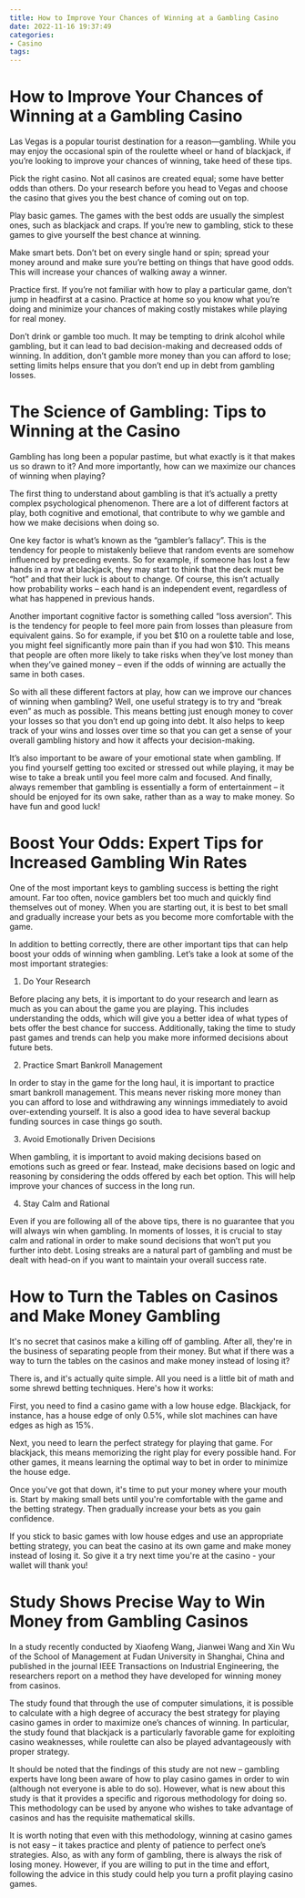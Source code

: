 ```yaml
---
title: How to Improve Your Chances of Winning at a Gambling Casino
date: 2022-11-16 19:37:49
categories:
- Casino
tags:
---
```



#  How to Improve Your Chances of Winning at a Gambling Casino

Las Vegas is a popular tourist destination for a reason—gambling. While you may enjoy the occasional spin of the roulette wheel or hand of blackjack, if you’re looking to improve your chances of winning, take heed of these tips.

Pick the right casino. Not all casinos are created equal; some have better odds than others. Do your research before you head to Vegas and choose the casino that gives you the best chance of coming out on top.

Play basic games. The games with the best odds are usually the simplest ones, such as blackjack and craps. If you’re new to gambling, stick to these games to give yourself the best chance at winning.

Make smart bets. Don’t bet on every single hand or spin; spread your money around and make sure you’re betting on things that have good odds. This will increase your chances of walking away a winner.

Practice first. If you’re not familiar with how to play a particular game, don’t jump in headfirst at a casino. Practice at home so you know what you’re doing and minimize your chances of making costly mistakes while playing for real money.

Don’t drink or gamble too much. It may be tempting to drink alcohol while gambling, but it can lead to bad decision-making and decreased odds of winning. In addition, don’t gamble more money than you can afford to lose; setting limits helps ensure that you don’t end up in debt from gambling losses.

#  The Science of Gambling: Tips to Winning at the Casino

Gambling has long been a popular pastime, but what exactly is it that makes us so drawn to it? And more importantly, how can we maximize our chances of winning when playing?

The first thing to understand about gambling is that it’s actually a pretty complex psychological phenomenon. There are a lot of different factors at play, both cognitive and emotional, that contribute to why we gamble and how we make decisions when doing so.

One key factor is what’s known as the “gambler’s fallacy”. This is the tendency for people to mistakenly believe that random events are somehow influenced by preceding events. So for example, if someone has lost a few hands in a row at blackjack, they may start to think that the deck must be “hot” and that their luck is about to change. Of course, this isn’t actually how probability works – each hand is an independent event, regardless of what has happened in previous hands.

Another important cognitive factor is something called “loss aversion”. This is the tendency for people to feel more pain from losses than pleasure from equivalent gains. So for example, if you bet $10 on a roulette table and lose, you might feel significantly more pain than if you had won $10. This means that people are often more likely to take risks when they’ve lost money than when they’ve gained money – even if the odds of winning are actually the same in both cases.

So with all these different factors at play, how can we improve our chances of winning when gambling? Well, one useful strategy is to try and “break even” as much as possible. This means betting just enough money to cover your losses so that you don’t end up going into debt. It also helps to keep track of your wins and losses over time so that you can get a sense of your overall gambling history and how it affects your decision-making.

It’s also important to be aware of your emotional state when gambling. If you find yourself getting too excited or stressed out while playing, it may be wise to take a break until you feel more calm and focused. And finally, always remember that gambling is essentially a form of entertainment – it should be enjoyed for its own sake, rather than as a way to make money. So have fun and good luck!

#  Boost Your Odds: Expert Tips for Increased Gambling Win Rates

One of the most important keys to gambling success is betting the right amount. Far too often, novice gamblers bet too much and quickly find themselves out of money. When you are starting out, it is best to bet small and gradually increase your bets as you become more comfortable with the game.

In addition to betting correctly, there are other important tips that can help boost your odds of winning when gambling. Let’s take a look at some of the most important strategies:

1. Do Your Research

Before placing any bets, it is important to do your research and learn as much as you can about the game you are playing. This includes understanding the odds, which will give you a better idea of what types of bets offer the best chance for success. Additionally, taking the time to study past games and trends can help you make more informed decisions about future bets.

2. Practice Smart Bankroll Management

In order to stay in the game for the long haul, it is important to practice smart bankroll management. This means never risking more money than you can afford to lose and withdrawing any winnings immediately to avoid over-extending yourself. It is also a good idea to have several backup funding sources in case things go south.

3. Avoid Emotionally Driven Decisions

When gambling, it is important to avoid making decisions based on emotions such as greed or fear. Instead, make decisions based on logic and reasoning by considering the odds offered by each bet option. This will help improve your chances of success in the long run.

4. Stay Calm and Rational

Even if you are following all of the above tips, there is no guarantee that you will always win when gambling. In moments of losses, it is crucial to stay calm and rational in order to make sound decisions that won’t put you further into debt. Losing streaks are a natural part of gambling and must be dealt with head-on if you want to maintain your overall success rate.

#  How to Turn the Tables on Casinos and Make Money Gambling

It's no secret that casinos make a killing off of gambling. After all, they're in the business of separating people from their money. But what if there was a way to turn the tables on the casinos and make money instead of losing it?

There is, and it's actually quite simple. All you need is a little bit of math and some shrewd betting techniques. Here's how it works:

First, you need to find a casino game with a low house edge. Blackjack, for instance, has a house edge of only 0.5%, while slot machines can have edges as high as 15%.

Next, you need to learn the perfect strategy for playing that game. For blackjack, this means memorizing the right play for every possible hand. For other games, it means learning the optimal way to bet in order to minimize the house edge.

Once you've got that down, it's time to put your money where your mouth is. Start by making small bets until you're comfortable with the game and the betting strategy. Then gradually increase your bets as you gain confidence.

If you stick to basic games with low house edges and use an appropriate betting strategy, you can beat the casino at its own game and make money instead of losing it. So give it a try next time you're at the casino - your wallet will thank you!

#  Study Shows Precise Way to Win Money from Gambling Casinos

In a study recently conducted by Xiaofeng Wang, Jianwei Wang and Xin Wu of the School of Management at Fudan University in Shanghai, China and published in the journal IEEE Transactions on Industrial Engineering, the researchers report on a method they have developed for winning money from casinos.

The study found that through the use of computer simulations, it is possible to calculate with a high degree of accuracy the best strategy for playing casino games in order to maximize one’s chances of winning. In particular, the study found that blackjack is a particularly favorable game for exploiting casino weaknesses, while roulette can also be played advantageously with proper strategy.

It should be noted that the findings of this study are not new – gambling experts have long been aware of how to play casino games in order to win (although not everyone is able to do so). However, what is new about this study is that it provides a specific and rigorous methodology for doing so. This methodology can be used by anyone who wishes to take advantage of casinos and has the requisite mathematical skills.

It is worth noting that even with this methodology, winning at casino games is not easy – it takes practice and plenty of patience to perfect one’s strategies. Also, as with any form of gambling, there is always the risk of losing money. However, if you are willing to put in the time and effort, following the advice in this study could help you turn a profit playing casino games.